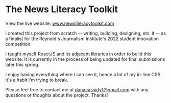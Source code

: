 # The News Literacy Toolkit
View the live website:
www.newsliteracytoolkit.com

I created this project from scratch -- writing, building, designing, etc. it -- as a finalist for the Reynold's Journalism Institute's 2022 student innovation competition. 

I taught myself ReactJS and its adjacent libraries in order to build this website. It is currently in the process of being updated for final submissions later this spring.

I enjoy having everything where I can see it, hence a lot of my in-line CSS. It's a habit i'm trying to break.

Please feel free to contact me at danacassidy1@gmail.com with any questions or thoughts about the project. Thanks!
